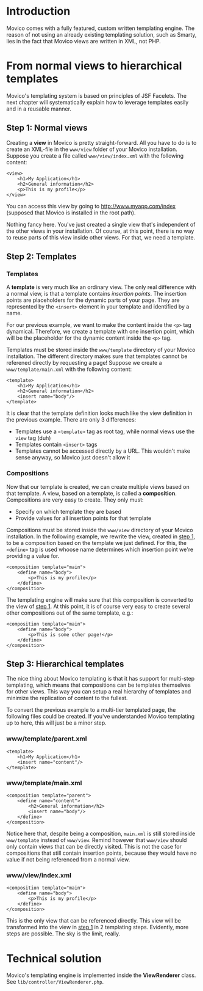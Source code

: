 # Introduction #

Movico comes with a fully featured, custom written templating engine. The reason of not using an already existing templating solution, such as Smarty, lies in the fact that Movico views are written in XML, not PHP.

# From normal views to hierarchical templates #

Movico's templating system is based on principles of JSF Facelets. The next chapter will systematically explain how to leverage templates easily and in a reusable manner.

## Step 1: Normal views ##

Creating a **view** in Movico is pretty straight-forward. All you have to do is to create an XML-file in the `www/view` folder of your Movico installation. Suppose you create a file called `www/view/index.xml` with the following content:

```
<view>
	<h1>My Application</h1>
	<h2>General information</h2>
	<p>This is my profile</p>
</view>
```

You can access this view by going to http://www.myapp.com/index (supposed that Movico is installed in the root path).

Nothing fancy here. You've just created a single view that's independent of the other views in your installation. Of course, at this point, there is no way to reuse parts of this view inside other views. For that, we need a template.

## Step 2: Templates ##

### Templates ###

A **template** is very much like an ordinary view. The only real difference with a normal view, is that a template contains _insertion points_. The insertion points are placeholders for the dynamic parts of your page. They are represented by the `<insert>` element in your template and identified by a name.

For our previous example, we want to make the content inside the `<p>` tag dynamical. Therefore, we create a template with one insertion point, which will be the placeholder for the dynamic content inside the `<p>` tag.

Templates must be stored inside the `www/template` directory of your Movico installation. The different directory makes sure that templates cannot be referened directly by requesting a page! Suppose we create a `www/template/main.xml` with the following content:

```
<template>
	<h1>My Application</h1>
	<h2>General information</h2>
	<insert name="body"/>
</template>
```

It is clear that the template definition looks much like the view definition in the previous example. There are only 3 differences:
  * Templates use a `<template>` tag as root tag, while normal views use the `view` tag (duh)
  * Templates contain `<insert>` tags
  * Templates cannot be accessed directly by a URL. This wouldn't make sense anyway, so Movico just doesn't allow it

### Compositions ###

Now that our template is created, we can create multiple views based on that template. A view, based on a template, is called a **composition**. Compositions are very easy to create. They only must:
  * Specify on which template they are based
  * Provide values for all insertion points for that template

Compositions must be stored inside the `www/view` directory of your Movico installation. In the following example, we rewrite the view, created in [step 1](#Step_1:_Normal_views.md), to be a composition based on the template we just defined. For this, the `<define>` tag is used whoose name determines which insertion point we're providing a value for.

```
<composition template="main">
	<define name="body">
		<p>This is my profile</p>
	</define>
</composition>
```

The templating engine will make sure that this composition is converted to the view of [step 1](#Step_1:_Normal_views.md). At this point, it is of course very easy to create several other compositions out of the same template, e.g.:

```
<composition template="main">
	<define name="body">
		<p>This is some other page!</p>
	</define>
</composition>
```

## Step 3: Hierarchical templates ##

The nice thing about Movico templating is that it has support for multi-step templating, which means that compositions can be templates themselves for other views. This way you can setup a real hierarchy of templates and minimize the replication of content to the fullest.

To convert the previous example to a multi-tier templated page, the following files could be created. If you've understanded Movico templating up to here, this will just be a minor step.

### www/template/parent.xml ###
```
<template>
	<h1>My Application</h1>
	<insert name="content"/>
</template>
```

### www/template/main.xml ###
```
<composition template="parent">
	<define name="content">
		<h2>General information</h2>
		<insert name="body"/>
	</define>
</composition>
```

Notice here that, despite being a composition, `main.xml` is still stored inside `www/template` instead of `www/view`. Remind however that `www/view` should only contain views that can be directly visited. This is not the case for compositions that still contain insertion points, because they would have no value if not being referenced from a normal view.

### www/view/index.xml ###
```
<composition template="main">
	<define name="body">
		<p>This is my profile</p>
	</define>
</composition>
```

This is the only view that can be referenced directly. This view will be transformed into the view in [step 1](#Step_1:_Normal_views.md) in 2 templating steps. Evidently, more steps are possible. The sky is the limit, really.

# Technical solution #

Movico's templating engine is implemented inside the **ViewRenderer** class. See `lib/controller/ViewRenderer.php`.